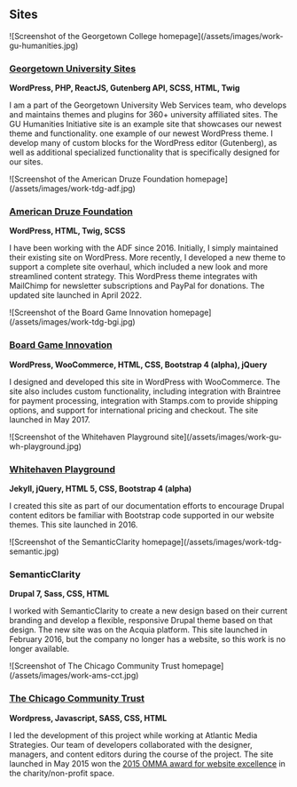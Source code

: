 <section markdown="1" class="has-background timberwolf" aria-label="Websites">

## Sites

<div markdown="1" class="work-examples">

<div markdown="1">
![Screenshot of the Georgetown College homepage](/assets/images/work-gu-humanities.jpg)

### [Georgetown University Sites](https://humanities.georgetown.edu)

**WordPress, PHP, ReactJS, Gutenberg API, SCSS, HTML, Twig**

I am a part of the Georgetown University Web Services team, who develops and maintains themes and plugins for 360+ university affiliated sites. The GU Humanities Initiative site is an example site that showcases our newest theme and functionality. one example of our newest WordPress theme. I develop many of custom blocks for the WordPress editor (Gutenberg), as well as additional specialized functionality that is specifically designed for our sites.
</div>

<div markdown="1">
![Screenshot of the American Druze Foundation homepage](/assets/images/work-tdg-adf.jpg)

### [American Druze Foundation](https://www.americandruzefoundation.org/)

**WordPress, HTML, Twig, SCSS**

I have been working with the ADF since 2016. Initially, I simply maintained their existing site on WordPress. More recently, I developed a new theme to support a complete site overhaul, which included a new look and more streamlined content strategy. This WordPress theme integrates with MailChimp for newsletter subscriptions and PayPal for donations. The updated site launched in April 2022.
</div>

<div markdown="1">
![Screenshot of the Board Game Innovation homepage](/assets/images/work-tdg-bgi.jpg)

### [Board Game Innovation](https://boardgameinnovation.com/)

**WordPress, WooCommerce, HTML, CSS, Bootstrap 4 (alpha), jQuery**

I designed and developed this site in WordPress with WooCommerce. The site also includes custom functionality, including integration with Braintree for payment processing, integration with Stamps.com to provide shipping options, and support for international pricing and checkout. The site launched in May 2017.
</div>

<div markdown="1">
![Screenshot of the Whitehaven Playground site](/assets/images/work-gu-wh-playground.jpg)

### [Whitehaven Playground](https://georgetown-university.github.io/whitehaven-playground/)

**Jekyll, jQuery, HTML 5, CSS, Bootstrap 4 (alpha)**

I created this site as part of our documentation efforts to encourage Drupal content editors be familiar with Bootstrap code supported in our website themes. This site launched in 2016.
</div>

<div markdown="1">
![Screenshot of the SemanticClarity homepage](/assets/images/work-tdg-semantic.jpg)

### SemanticClarity

**Drupal 7, Sass, CSS, HTML**

I worked with SemanticClarity to create a new design based on their current branding and develop a flexible, responsive Drupal theme based on that design. The new site was on the Acquia platform. This site launched in February 2016, but the company no longer has a website, so this work is no longer available.
</div>

<div markdown="1">
![Screenshot of The Chicago Community Trust homepage](/assets/images/work-ams-cct.jpg)

### [The Chicago Community Trust](https://www.cct.org/)

**Wordpress, Javascript, SASS, CSS, HTML**

I led the development of this project while working at Atlantic Media Strategies. Our team of developers collaborated with the designer, managers, and content editors during the course of the project. The site launched in May 2015 won the [2015 OMMA award for website excellence](https://www.mediapost.com/ommaawards/winners/?event=2015) in the charity/non-profit space.
</div>

</div>

</section>
